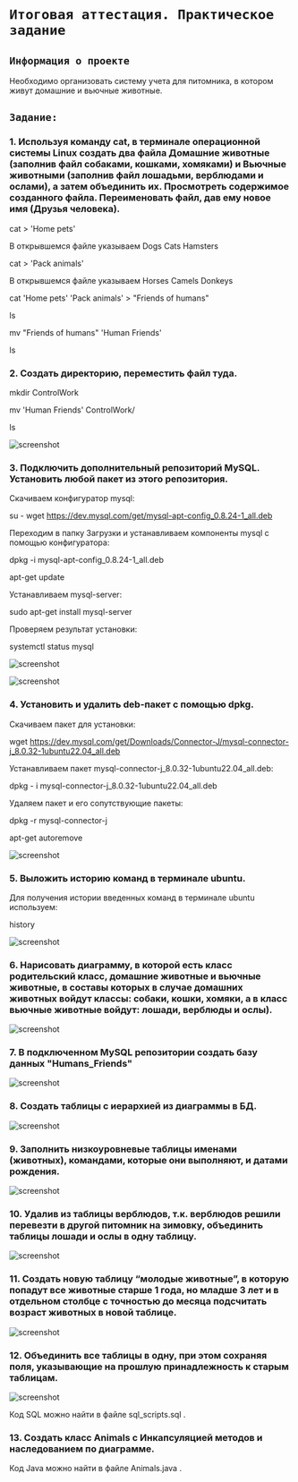 # `Итоговая аттестация. Практическое задание`

## `Информация о проекте`
Необходимо организовать систему учета для питомника, в котором живут домашние и вьючные животные.

## `Задание:`

### 1. Используя команду cat, в терминале операционной системы Linux создать два файла Домашние животные (заполнив файл собаками, кошками, хомяками) и Вьючные животными (заполнив файл лошадьми, верблюдами и ослами), а затем объединить их. Просмотреть содержимое созданного файла. Переименовать файл, дав ему новое имя (Друзья человека).

cat > 'Home pets'

В открывшемся файле указываем
Dogs
Cats
Hamsters

cat > 'Pack animals'

В открывшемся файле указываем
Horses
Camels
Donkeys

cat 'Home pets' 'Pack animals' > "Friends of humans"

ls

mv "Friends of humans" 'Human Friends'

ls

### 2. Создать директорию, переместить файл туда.

mkdir ControlWork

mv 'Human Friends' ControlWork/

ls

![screenshot](img/1-2.png)

### 3. Подключить дополнительный репозиторий MySQL. Установить любой пакет из этого репозитория.

Скачиваем конфигуратор mysql:

su -
wget https://dev.mysql.com/get/mysql-apt-config_0.8.24-1_all.deb

Переходим в папку Загрузки и устанавливаем компоненты mysql с помощью конфигуратора:

dpkg -i mysql-apt-config_0.8.24-1_all.deb

apt-get update

Устанавливаем mysql-server:

sudo apt-get install mysql-server

Проверяем результат установки:

systemctl status mysql

![screenshot](img/3.png)

![screenshot](img/4.png)

### 4. Установить и удалить deb-пакет с помощью dpkg.

Скачиваем пакет для установки:

wget https://dev.mysql.com/get/Downloads/Connector-J/mysql-connector-j_8.0.32-1ubuntu22.04_all.deb

Устанавливаем пакет mysql-connector-j_8.0.32-1ubuntu22.04_all.deb:

dpkg - i mysql-connector-j_8.0.32-1ubuntu22.04_all.deb

Удаляем пакет и его сопутствующие пакеты:

dpkg -r mysql-connector-j

apt-get autoremove

![screenshot](img/5.png)

### 5. Выложить историю команд в терминале ubuntu.

Для получения истории введенных команд в терминале ubuntu используем:

history

![screenshot](img/6.png)

### 6. Нарисовать диаграмму, в которой есть класс родительский класс, домашние животные и вьючные животные, в составы которых в случае домашних животных войдут классы: собаки, кошки, хомяки, а в класс вьючные животные войдут: лошади, верблюды и ослы).

![screenshot](img/diagram.png)

### 7. В подключенном MySQL репозитории создать базу данных "Humans_Friends"
![screenshot](img/sql0.png)

### 8. Создать таблицы с иерархией из диаграммы в БД.
![screenshot](img/sql1.png)

### 9. Заполнить низкоуровневые таблицы именами (животных), командами, которые они выполняют, и датами рождения.
![screenshot](img/sql2.png)

### 10. Удалив из таблицы верблюдов, т.к. верблюдов решили перевезти в другой питомник на зимовку, объединить таблицы лошади и ослы в одну таблицу.
![screenshot](img/sql3.png)

### 11. Создать новую таблицу “молодые животные”, в которую попадут все животные старше 1 года, но младше 3 лет и в отдельном столбце с точностью до месяца подсчитать возраст животных в новой таблице.
![screenshot](img/sql4.png)

### 12. Объединить все таблицы в одну, при этом сохраняя поля, указывающие на прошлую принадлежность к старым таблицам.
![screenshot](img/sql5.png)

Код SQL можно найти в файле sql_scripts.sql .

### 13. Создать класс Animals с Инкапсуляцией методов и наследованием по диаграмме.

Код Java можно найти в файле Animals.java .

